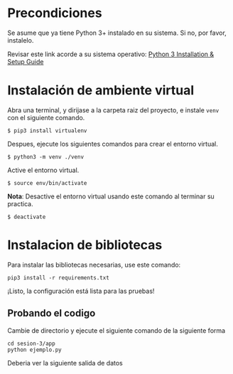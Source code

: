 # Precondiciones
Se asume que ya tiene Python 3+ instalado en su sistema. Si no, por favor, instalelo.  

Revisar este link acorde a su sistema operativo: 
[Python 3 Installation & Setup Guide](https://realpython.com/installing-python/)

# Instalación de ambiente virtual
Abra una terminal, y dirijase a la carpeta raiz del proyecto, e instale `venv` con el siguiente comando.

```
$ pip3 install virtualenv
```
Despues, ejecute los siguientes comandos para crear el entorno virtual.
```
$ python3 -m venv ./venv
```
Active el entorno virtual.
```
$ source env/bin/activate
```

**Nota**: Desactive el entorno virtual usando este comando al terminar su practica.
```
$ deactivate
```

# Instalacion de bibliotecas
Para instalar las bibliotecas necesarias, use este comando:
```
pip3 install -r requirements.txt
```

¡Listo, la configuración está lista para las pruebas!

## Probando el codigo
Cambie de directorio y ejecute el siguiente comando de la siguiente forma
```
cd sesion-3/app
python ejemplo.py
```
Deberia ver la siguiente salida de datos
```

```
